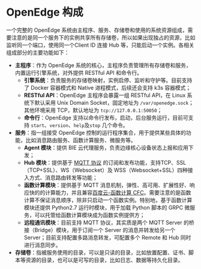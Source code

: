 # OpenEdge 构成

一个完整的 OpenEdge 系统由主程序、服务、存储卷和使用的系统资源组成，需要注意的是同一个服务下的实例共享所有存储卷，所以如果出现独占的资源，比如监听同一个端口，使用同一个Client ID 连接 Hub 等，只能启动一个实例。各相关组成部分的主要功能如下：

- **主程序**：作为 OpenEdge 系统的核心，主程序负责管理所有存储卷和服务，内置运行引擎系统，对外提供 RESTful API 和命令行。
	- **引擎系统**：负责服务的存储卷映射，实例启停、监听和守护等。目前支持了 Docker 容器模式和 Native 进程模式，后续还会支持 k3s 容器模式；
	- **RESTful API**：OpenEdge 主程序会暴露一组 RESTful API，在 Linux 系统下默认采用 Unix Domain Socket，固定地址为 `/var/openedge.sock`；其他环境采用 TCP，默认地址为 `tcp://127.0.0.1:50050`；
	- **命令行**：OpenEdge 支持以命令行发布，启动，后台服务运行，目前可支持 `start`、`version`、`help`及`stop` 几个命令。
- **服务**：指一组接受 OpenEdge 控制的运行程序集合，用于提供某些具体的功能，比如消息路由服务、函数计算服务、微服务等。
	- **Agent 模块**：提供 BIE 云代理服务，负责边缘核心设备状态上报和应用下发；
	- **Hub 模块**：提供基于 [MQTT 协议](http://docs.oasis-open.org/mqtt/mqtt/v3.1.1/os/mqtt-v3.1.1-os.html) 的订阅和发布功能，支持TCP、SSL（TCP+SSL）、WS（Websocket）及 WSS（Websocket+SSL）四种接入方式、消息路由转发等功能；
	- **函数计算模块**：提供基于 MQTT 消息机制，弹性、高可用、扩展性好、响应快的的计算能力，并且兼容[百度云-函数计算 CFC](https://cloud.baidu.com/product/cfc.html)。需要注意的是函数计算不保证消息顺序，除非只启动一个函数实例。特别地，基于函数计算模块还提供 Python2.7 运行时模块，用于加载 Python 脚本的 GRPC 微服务，可以托管给函数计算模块成为函数实例提供方；
	- **远程通讯模块**：目前支持 MQTT 协议，其实质是两个 MQTT Server 的桥接（Bridge）模块，用于订阅一个 Server 的消息并转发给另一个 Server；目前支持配置多路消息转发，可配置多个 Remote 和 Hub 同时进行消息同步。
- **存储卷**：指被服务使用的目录，可以是只读的目录，比如放置配置、证书、脚本等资源的目录，也可以是可写的目录，比如日志、数据等持久化目录。